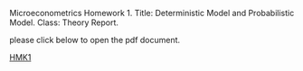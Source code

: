 Microeconometrics Homework 1.
Title: Deterministic Model and Probabilistic Model.
Class: Theory Report.

please click below to open the pdf document.

[HMK1](http://yuwei-econ.github.io/DoNotOpen/HW1_Microeconometrics.pdf)
